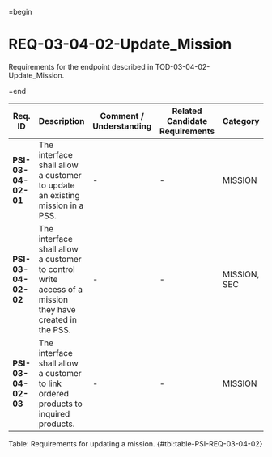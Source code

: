 =begin

# REQ-03-04-02-Update_Mission

Requirements for the endpoint described in TOD-03-04-02-Update_Mission.

=end

| Req. ID                        | Description                         | Comment / Understanding                  | Related Candidate Requirements | Category                       |
| ------------------------------ | ----------------------------------- | ---------------------------------------- | ------------------------------ | ------------------------------ |
| __PSI-03-04-02-01__ | The interface shall allow a customer to update an existing mission in a PSS.                            | -                | -               | MISSION      |
| __PSI-03-04-02-02__ | The interface shall allow a customer to control write access of a mission they have created in the PSS. | -                | -               | MISSION, SEC |
| __PSI-03-04-02-03__ | The interface shall allow a customer to link ordered products to inquired products.                     | -                | -               | MISSION      |

Table: Requirements for updating a mission. {#tbl:table-PSI-REQ-03-04-02}
